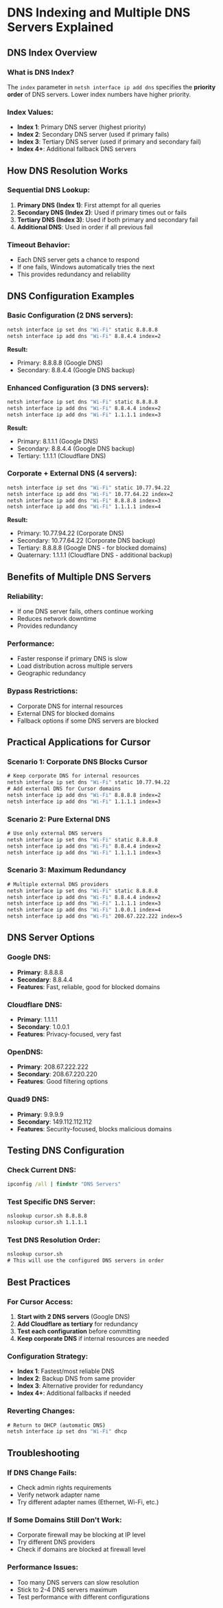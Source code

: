 # DNS Indexing and Multiple DNS Servers Explained

## DNS Index Overview

### **What is DNS Index?**
The `index` parameter in `netsh interface ip add dns` specifies the **priority order** of DNS servers. Lower index numbers have higher priority.

### **Index Values:**
- **Index 1**: Primary DNS server (highest priority)
- **Index 2**: Secondary DNS server (used if primary fails)
- **Index 3**: Tertiary DNS server (used if primary and secondary fail)
- **Index 4+**: Additional fallback DNS servers

## How DNS Resolution Works

### **Sequential DNS Lookup:**
1. **Primary DNS (Index 1)**: First attempt for all queries
2. **Secondary DNS (Index 2)**: Used if primary times out or fails
3. **Tertiary DNS (Index 3)**: Used if both primary and secondary fail
4. **Additional DNS**: Used in order if all previous fail

### **Timeout Behavior:**
- Each DNS server gets a chance to respond
- If one fails, Windows automatically tries the next
- This provides redundancy and reliability

## DNS Configuration Examples

### **Basic Configuration (2 DNS servers):**
```cmd
netsh interface ip set dns "Wi-Fi" static 8.8.8.8
netsh interface ip add dns "Wi-Fi" 8.8.4.4 index=2
```
**Result:**
- Primary: 8.8.8.8 (Google DNS)
- Secondary: 8.8.4.4 (Google DNS backup)

### **Enhanced Configuration (3 DNS servers):**
```cmd
netsh interface ip set dns "Wi-Fi" static 8.8.8.8
netsh interface ip add dns "Wi-Fi" 8.8.4.4 index=2
netsh interface ip add dns "Wi-Fi" 1.1.1.1 index=3
```
**Result:**
- Primary: 8.1.1.1 (Google DNS)
- Secondary: 8.8.4.4 (Google DNS backup)
- Tertiary: 1.1.1.1 (Cloudflare DNS)

### **Corporate + External DNS (4 servers):**
```cmd
netsh interface ip set dns "Wi-Fi" static 10.77.94.22
netsh interface ip add dns "Wi-Fi" 10.77.64.22 index=2
netsh interface ip add dns "Wi-Fi" 8.8.8.8 index=3
netsh interface ip add dns "Wi-Fi" 1.1.1.1 index=4
```
**Result:**
- Primary: 10.77.94.22 (Corporate DNS)
- Secondary: 10.77.64.22 (Corporate DNS backup)
- Tertiary: 8.8.8.8 (Google DNS - for blocked domains)
- Quaternary: 1.1.1.1 (Cloudflare DNS - additional backup)

## Benefits of Multiple DNS Servers

### **Reliability:**
- If one DNS server fails, others continue working
- Reduces network downtime
- Provides redundancy

### **Performance:**
- Faster response if primary DNS is slow
- Load distribution across multiple servers
- Geographic redundancy

### **Bypass Restrictions:**
- Corporate DNS for internal resources
- External DNS for blocked domains
- Fallback options if some DNS servers are blocked

## Practical Applications for Cursor

### **Scenario 1: Corporate DNS Blocks Cursor**
```cmd
# Keep corporate DNS for internal resources
netsh interface ip set dns "Wi-Fi" static 10.77.94.22
# Add external DNS for Cursor domains
netsh interface ip add dns "Wi-Fi" 8.8.8.8 index=2
netsh interface ip add dns "Wi-Fi" 1.1.1.1 index=3
```

### **Scenario 2: Pure External DNS**
```cmd
# Use only external DNS servers
netsh interface ip set dns "Wi-Fi" static 8.8.8.8
netsh interface ip add dns "Wi-Fi" 8.8.4.4 index=2
netsh interface ip add dns "Wi-Fi" 1.1.1.1 index=3
```

### **Scenario 3: Maximum Redundancy**
```cmd
# Multiple external DNS providers
netsh interface ip set dns "Wi-Fi" static 8.8.8.8
netsh interface ip add dns "Wi-Fi" 8.8.4.4 index=2
netsh interface ip add dns "Wi-Fi" 1.1.1.1 index=3
netsh interface ip add dns "Wi-Fi" 1.0.0.1 index=4
netsh interface ip add dns "Wi-Fi" 208.67.222.222 index=5
```

## DNS Server Options

### **Google DNS:**
- **Primary**: 8.8.8.8
- **Secondary**: 8.8.4.4
- **Features**: Fast, reliable, good for blocked domains

### **Cloudflare DNS:**
- **Primary**: 1.1.1.1
- **Secondary**: 1.0.0.1
- **Features**: Privacy-focused, very fast

### **OpenDNS:**
- **Primary**: 208.67.222.222
- **Secondary**: 208.67.220.220
- **Features**: Good filtering options

### **Quad9 DNS:**
- **Primary**: 9.9.9.9
- **Secondary**: 149.112.112.112
- **Features**: Security-focused, blocks malicious domains

## Testing DNS Configuration

### **Check Current DNS:**
```cmd
ipconfig /all | findstr "DNS Servers"
```

### **Test Specific DNS Server:**
```cmd
nslookup cursor.sh 8.8.8.8
nslookup cursor.sh 1.1.1.1
```

### **Test DNS Resolution Order:**
```cmd
nslookup cursor.sh
# This will use the configured DNS servers in order
```

## Best Practices

### **For Cursor Access:**
1. **Start with 2 DNS servers** (Google DNS)
2. **Add Cloudflare as tertiary** for redundancy
3. **Test each configuration** before committing
4. **Keep corporate DNS** if internal resources are needed

### **Configuration Strategy:**
- **Index 1**: Fastest/most reliable DNS
- **Index 2**: Backup DNS from same provider
- **Index 3**: Alternative provider for redundancy
- **Index 4+**: Additional fallbacks if needed

### **Reverting Changes:**
```cmd
# Return to DHCP (automatic DNS)
netsh interface ip set dns "Wi-Fi" dhcp
```

## Troubleshooting

### **If DNS Change Fails:**
- Check admin rights requirements
- Verify network adapter name
- Try different adapter names (Ethernet, Wi-Fi, etc.)

### **If Some Domains Still Don't Work:**
- Corporate firewall may be blocking at IP level
- Try different DNS providers
- Check if domains are blocked at firewall level

### **Performance Issues:**
- Too many DNS servers can slow resolution
- Stick to 2-4 DNS servers maximum
- Test performance with different configurations 